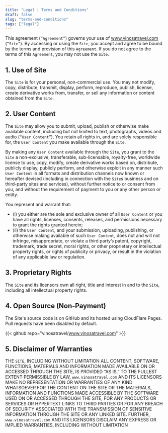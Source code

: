 ```yaml
---
title: "Legal | Terms and Conditions"
draft: false
slug: "terms-and-conditions"
tags: ["legal"]
---
```


This agreement (`“Agreement”`) governs your use of www.vinosatravel.com (`“Site”`). By accessing or using the `Site`, you accept and agree to be bound by the terms and provision of this `Agreement`. If you do not agree to the terms of this `Agreement`, you may not use the `Site`.

## 1. Use of Site

The `Site` is for your personal, non-commercial use. You may not modify, copy, distribute, transmit, display, perform, reproduce, publish, license, create derivative works from, transfer, or sell any information or content obtained from the `Site`.

## 2. User Content

The `Site` may allow you to submit, upload, publish or otherwise make available content, including but not limited to text, photographs, videos and audio (`“User Content”`). You retain all rights in, and are solely responsible for, the `User Content` you make available through the `Site`.

By making any `User Content` available through the `Site`, you grant to the `Site` a non-exclusive, transferable, sub-licensable, royalty-free, worldwide license to use, copy, modify, create derivative works based on, distribute, publicly display, publicly perform, and otherwise exploit in any manner such `User Content` in all formats and distribution channels now known or hereafter devised (including in connection with the `Site`s business and on third-party sites and services), without further notice to or consent from you, and without the requirement of payment to you or any other person or entity.

You represent and warrant that: 
- (i) you either are the sole and exclusive owner of all `User Content` or you have all rights, licenses, consents, releases, and permissions necessary to grant the rights granted herein; 
- (ii) the `User Content`, and your submission, uploading, publishing, or otherwise making available of such `User Content`, does not and will not infringe, misappropriate, or violate a third party’s patent, copyright, trademark, trade secret, moral rights, or other proprietary or intellectual property rights, or rights of publicity or privacy, or result in the violation of any applicable law or regulation.

## 3. Proprietary Rights

The `Site` and its licensors own all right, title and interest in and to the `Site`, including all intellectual property rights.

## 4. Open Source (Non-Payment)

The Site's source code is on GitHub and its hosted using CloudFlare Pages. Pull requests have been disabled by default.

{{< github repo="vinosatravel/www.vinosatravel.com" >}}

## 5. Disclaimer of Warranties

THE `SITE`, INCLUDING WITHOUT LIMITATION ALL CONTENT, SOFTWARE, FUNCTIONS, MATERIALS AND INFORMATION MADE AVAILABLE ON OR ACCESSED THROUGH THE SITE, IS PROVIDED “AS IS.” TO THE FULLEST EXTENT PERMISSIBLE BY LAW, `www.vinosatravel.com` AND ITS LICENSORS MAKE NO REPRESENTATION OR WARRANTIES OF ANY KIND WHATSOEVER FOR THE CONTENT ON THE SITE OR THE MATERIALS, INFORMATION AND FUNCTIONS MADE ACCESSIBLE BY THE SOFTWARE USED ON OR ACCESSED THROUGH THE SITE, FOR ANY PRODUCTS OR SERVICES OR HYPERTEXT LINKS TO THIRD PARTIES OR FOR ANY BREACH OF SECURITY ASSOCIATED WITH THE TRANSMISSION OF SENSITIVE INFORMATION THROUGH THE SITE OR ANY LINKED SITE. FURTHER, `www.vinosatravel.com` AND ITS LICENSORS DISCLAIM ANY EXPRESS OR IMPLIED WARRANTIES, INCLUDING WITHOUT LIMITATION

